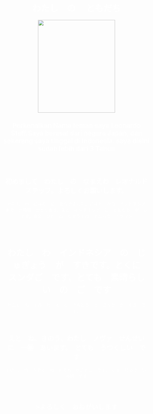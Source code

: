 <!DOCTYPE html>
<html lang="en">
<head>
   <link rel="stylesheet" href="bootstrap-5.3.8-dist/css/bootstrap-grid.min.css">
    <style type="text/css">
        div{
            background: -webkit-image-set("image/20251003_1528_image.png");
            text-align: center;
            border: 1px black;
            padding: 10px;
            color: white;
        }
    </style>
    <title>Tugas Pemrog Web</title>
</head>
<body>
    <div class="container-fluid">
    </div class= "row" style="background: #6666ff, color: white;">
    <div class="col-md-12">
        <h1> わたし　の　  ともだち</h1>
        <img src="20251003_1520_image.png" width="250" height="300">
        <h2>Perkenalkan Nama teman saya Leonardo Steff.Saya berasal dari negara Japan, dan sekarang saya tinggal di Indonesia. saya disini sudah lebih dari 3 Tahun</h2>
    </div>
    <div class="row">
    <div class="col-md-4">
        <h2>初めまして　わたし　の　なまえわ　レオナルド　ステッフ。よろしくお願いします。</h2>
        <p>わたし　わ　にほん　に　あらきました。にほん　から　インドネシア　まで　六時間　かかります。えと　インドネシア　に　ともだち　が　います。あの　ひと　の　なまうぇわ　イルハウ　イラワン　<h2></h2></p>
    </div>
    <div class="col-md-4">
        <h1>わたし　わ　インドネシア　の　じゅぎょう　が　すきです。とくに　スンダご　です、とても　素晴らしい　の　ご　です</h1>
        <p>わたし　の　すみ　わ　え　と　うんどう　と　さっか　が　すき　です、</p>
    </div>
    <div class="col-md-4">
        <h2>えと　ね、きのう、わたし　ノヴァ　せんせい　に　一番　あいます。　とても　うつくしい　です</h2>
        <p>わたし　の　かぞく　わ　とても　やさｈし　です、　いま　じゅう　いち時　です</p>
    </div>
    <div class="row" style="color: aliceblue;">
    <div class="col-md-12">
        <h2>>よろしく　おねがいします</h2>
    </div>
    </div>
</body>
</html>
